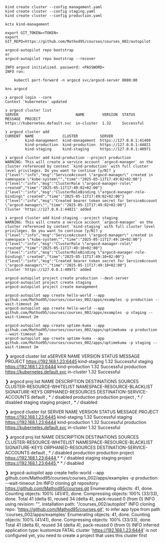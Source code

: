 ```shell
kind create cluster --config management.yaml
kind create cluster --config staging.yaml
kind create cluster --config production.yaml
```

```shell
kctx kind-management
```

```
export GIT_TOKEN=<TOKEN>
export GIT_REPO=https://github.com/Mathod95/courses/courses_002/autopilot
```

```shell
argocd-autopilot repo bootstrap
or
argocd-autopilot repo bootstrap --recover
```

```shell
INFO argocd initialized. password: <PASSWORD>
INFO run:

    kubectl port-forward -n argocd svc/argocd-server 8080:80
```

```shell
kns argocd
```

```shell
❯ argocd login --core
Context 'kubernetes' updated

❯ argocd cluster list
SERVER                          NAME        VERSION  STATUS      MESSAGE  PROJECT
https://kubernetes.default.svc  in-cluster  1.32     Successful

❯ argocd cluster add
CURRENT  NAME             CLUSTER          SERVER
*        kind-management  kind-management  https://127.0.0.1:41469
         kind-production  kind-production  https://127.0.0.1:44821
         kind-staging     kind-staging     https://127.0.0.1:40971

❯ argocd cluster add kind-production --project production
WARNING: This will create a service account `argocd-manager` on the cluster referenced by context `kind-production` with full cluster level privileges. Do you want to continue [y/N]? y
{"level":"info","msg":"ServiceAccount \"argocd-manager\" created in namespace \"kube-system\"","time":"2025-05-11T17:49:02+02:00"}
{"level":"info","msg":"ClusterRole \"argocd-manager-role\" created","time":"2025-05-11T17:49:02+02:00"}
{"level":"info","msg":"ClusterRoleBinding \"argocd-manager-role-binding\" created","time":"2025-05-11T17:49:02+02:00"}
{"level":"info","msg":"Created bearer token secret for ServiceAccount \"argocd-manager\"","time":"2025-05-11T17:49:02+02:00"}
Cluster 'https://127.0.0.1:44821' added

❯ argocd cluster add kind-staging --project staging
WARNING: This will create a service account `argocd-manager` on the cluster referenced by context `kind-staging` with full cluster level privileges. Do you want to continue [y/N]? y
{"level":"info","msg":"ServiceAccount \"argocd-manager\" created in namespace \"kube-system\"","time":"2025-05-11T17:49:10+02:00"}
{"level":"info","msg":"ClusterRole \"argocd-manager-role\" created","time":"2025-05-11T17:49:10+02:00"}
{"level":"info","msg":"ClusterRoleBinding \"argocd-manager-role-binding\" created","time":"2025-05-11T17:49:10+02:00"}
{"level":"info","msg":"Created bearer token secret for ServiceAccount \"argocd-manager\"","time":"2025-05-11T17:49:10+02:00"}
Cluster 'https://127.0.0.1:40971' added
```

```shell
argocd-autopilot project create production --dest-server 
argocd-autopilot project create staging
argocd-autopilot project create management
```

```
argocd-autopilot app create hello-world --app github.com/Mathod95/courses/courses_002/apps/examples -p production --wait-timeout 2m
argocd-autopilot app create hello-world --app github.com/Mathod95/courses/courses_002/apps/examples -p staging --wait-timeout 2m

argocd-autopilot app create uptime-kuma --app github.com/Mathod95/courses/courses_002/apps/uptimekuma -p production --wait-timeout 2m
argocd-autopilot app create uptime-kuma --app github.com/Mathod95/courses/courses_002/apps/uptimekuma -p staging --wait-timeout 2m
```


❯ argocd cluster list
aSERVER                          NAME             VERSION  STATUS      MESSAGE  PROJECT
https://192.168.1.23:6445       kind-staging     1.32     Successful           staging
https://192.168.1.23:6444       kind-production  1.32     Successful           production
https://kubernetes.default.svc  in-cluster       1.32     Successful

❯ argocd proj list
NAME        DESCRIPTION         DESTINATIONS  SOURCES  CLUSTER-RESOURCE-WHITELIST  NAMESPACE-RESOURCE-BLACKLIST  SIGNATURE-KEYS  ORPHANED-RESOURCES  DESTINATION-SERVICE-ACCOUNTS
default                         *,*           *        */*                         <none>                        <none>          disabled            <none>
production  production project  *,*           *        */*                         <none>                        <none>          disabled            <none>
staging     staging project     *,*           *        */*                         <none>                        <none>          disabled            <none>

❯ argocd cluster list
SERVER                          NAME             VERSION  STATUS      MESSAGE  PROJECT
https://192.168.1.23:6445       kind-staging     1.32     Successful           staging
https://192.168.1.23:6444       kind-production  1.32     Successful           production
https://kubernetes.default.svc  in-cluster       1.32     Successful

❯ argocd proj list
NAME        DESCRIPTION         DESTINATIONS                 SOURCES  CLUSTER-RESOURCE-WHITELIST  NAMESPACE-RESOURCE-BLACKLIST  SIGNATURE-KEYS  ORPHANED-RESOURCES  DESTINATION-SERVICE-ACCOUNTS
default                         *,*                          *        */*                         <none>                        <none>          disabled            <none>
production  production project  https://192.168.1.23:6444,*  *        */*                         <none>                        <none>          disabled            <none>
staging     staging project     https://192.168.1.23:6445,*  *        */*                         <none>                        <none>          disabled            <none>

❯ argocd-autopilot app create hello-world --app github.com/Mathod95/courses/courses_002/apps/examples -p production --wait-timeout 2m
INFO cloning git repository: https://github.com/Mathod95/courses.git
Enumerating objects: 41, done.
Counting objects: 100% (41/41), done.
Compressing objects: 100% (33/33), done.
Total 41 (delta 6), reused 34 (delta 4), pack-reused 0 (from 0)
INFO using revision: "", installation path: "/courses_002/autopilot"
INFO cloning repo: 'https://github.com/Mathod95/courses.git', to infer app type from path 'courses_002/apps/examples'
Enumerating objects: 41, done.
Counting objects: 100% (41/41), done.
Compressing objects: 100% (33/33), done.
Total 41 (delta 6), reused 34 (delta 4), pack-reused 0 (from 0)
INFO inferred application type: kustomize
FATAL cluster 'https://192.168.1.23:6444' is not configured yet, you need to create a project that uses this cluster first